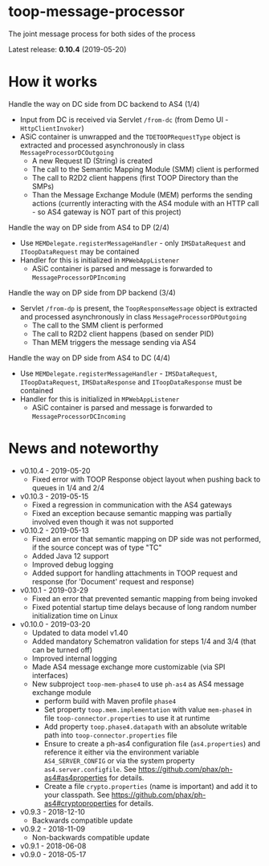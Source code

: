 # toop-message-processor

The joint message process for both sides of the process

Latest release: **0.10.4** (2019-05-20)

# How it works

Handle the way on DC side from DC backend to AS4 (1/4)
* Input from DC is received via Servlet `/from-dc` (from Demo UI - `HttpClientInvoker`)
* ASiC container is unwrapped and the `TDETOOPRequestType` object is extracted and processed asynchronously in class `MessageProcessorDCOutgoing`
    * A new Request ID (String) is created
    * The call to the Semantic Mapping Module (SMM) client is performed
    * The call to R2D2 client happens (first TOOP Directory than the SMPs)
    * Than the Message Exchange Module (MEM) performs the sending actions (currently interacting with the AS4 module with an HTTP call - so AS4 gateway is NOT part of this project)

Handle the way on DP side from AS4 to DP (2/4)
* Use `MEMDelegate.registerMessageHandler` - only `IMSDataRequest` and `IToopDataRequest` may be contained
* Handler for this is initialized in `MPWebAppListener`
    * ASiC container is parsed and message is forwarded to `MessageProcessorDPIncoming`

Handle the way on DP side from DP backend (3/4)
* Servlet `/from-dp` is present, the `ToopResponseMessage` object is extracted and processed asynchronously in class `MessageProcessorDPOutgoing`
    * The call to the SMM client is performed
    * The call to R2D2 client happens (based on sender PID)
    * Than MEM triggers the message sending via AS4 

Handle the way on DP side from AS4 to DC (4/4)
* Use `MEMDelegate.registerMessageHandler` - `IMSDataRequest`, `IToopDataRequest`, `IMSDataResponse` and `IToopDataResponse` must be contained
* Handler for this is initialized in `MPWebAppListener`
    * ASiC container is parsed and message is forwarded to `MessageProcessorDCIncoming`

# News and noteworthy

* v0.10.4 - 2019-05-20
    * Fixed error with TOOP Response object layout when pushing back to queues in 1/4 and 2/4
* v0.10.3 - 2019-05-15
    * Fixed a regression in communication with the AS4 gateways
    * Fixed an exception because semantic mapping was partially involved even though it was not supported
* v0.10.2 - 2019-05-13
    * Fixed an error that semantic mapping on DP side was not performed, if the source concept was of type "TC"
    * Added Java 12 support
    * Improved debug logging
    * Added support for handling attachments in TOOP request and response (for 'Document' request and response) 
* v0.10.1 - 2019-03-29
    * Fixed an error that prevented semantic mapping from being invoked
    * Fixed potential startup time delays because of long random number initialization time on Linux
* v0.10.0 - 2019-03-20
    * Updated to data model v1.40
    * Added mandatory Schematron validation for steps 1/4 and 3/4 (that can be turned off)
    * Improved internal logging
    * Made AS4 message exchange more customizable (via SPI interfaces)
    * New subproject `toop-mem-phase4` to use `ph-as4` as AS4 message exchange module
        * perform build with Maven profile `phase4`
        * Set property `toop.mem.implementation` with value `mem-phase4` in file `toop-connector.properties` to use it at runtime
        * Add property `toop.phase4.datapath` with an absolute writable path into `toop-connector.properties` file
        * Ensure to create a ph-as4 configuration file (`as4.properties`) and reference it either via the environment variable `AS4_SERVER_CONFIG` or via the system property `as4.server.configfile`. See https://github.com/phax/ph-as4#as4properties for details.
        * Create a file `crypto.properties` (name is important) and add it to your classpath. See https://github.com/phax/ph-as4#cryptoproperties for details. 
* v0.9.3 - 2018-12-10
    * Backwards compatible update
* v0.9.2 - 2018-11-09
    * Non-backwards compatible update
* v0.9.1 - 2018-06-08
* v0.9.0 - 2018-05-17
